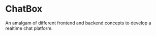 # ChatBox
An amalgam of different frontend and backend concepts to develop a realtime chat  platform.
